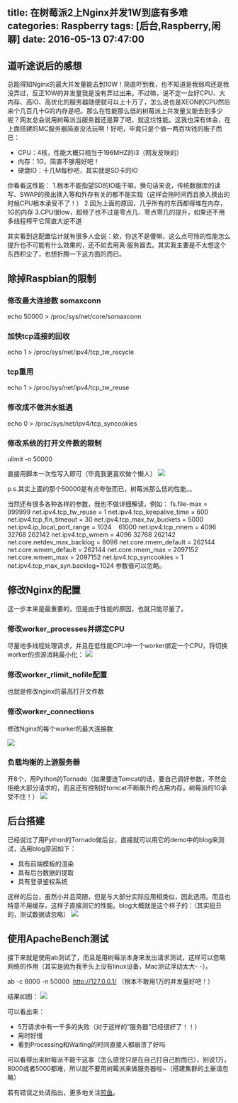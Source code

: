 title: 在树莓派2上Nginx并发1W到底有多难
categories: Raspberry
tags: [后台,Raspberry,闲聊]
date: 2016-05-13 07:47:00
---


## 道听途说后的感想
总能得知Nginx的最大并发量能去到10W！简直吓到我，也不知道是我弱鸡还是我没弄过，反正10W的并发量我是没有弄过出来。不过嘛，说不定一台好CPU、大内存、高IO、高优化的服务器随便就可以上十万了，怎么说也是XEON的CPU然后来个几百几十G的内存是吧。那么在性能那么低的树莓派上并发量又能去到多少呢？网友总会说用树莓派当服务器还是算了吧，就这烂性能。这我也深有体会，在上面搭建的MC服务器简直没法玩啊！好吧，毕竟只是个值一两百块钱的板子而已：

- CPU：4核，性能大概只相当于196MHZ的i3（网友反映的）
- 内存：1G，简直不够用好吧！
- 硬盘IO：十几M每秒吧，其实就是SD卡的IO

你看看这性能：
1.根本不能指望SD的IO能干嘛，换句话来说，传统数据库的读写、SWAP的换出换入等和外存有关的都不能实现（这样会拖时间而且换入换出的时候CPU根本承受不了！）
2.因为上面的原因，几乎所有的东西都得堆在内存，1G的内存
3.CPU很low，超频了也不过是零点几、零点零几的提升，如果还不用多线程榨干它简直大逆不道

其实看到这配置估计就有很多人会说：欸，你这不是傻嘛，这么点可怜的性能怎么提升也不可能有什么效果的，还不如去用真·服务器去。其实我主要是不太想这个东西积尘了，也想折腾一下这方面的而已。

<!-- more -->

## 除掉Raspbian的限制

### 修改最大连接数 somaxconn
echo 50000 > /proc/sys/net/core/somaxconn
### 加快tcp连接的回收
echo 1 > /proc/sys/net/ipv4/tcp_tw_recycle

### tcp重用
echo 1 > /proc/sys/net/ipv4/tcp_tw_reuse 
### 修改成不做洪水抵遇
echo 0 > /proc/sys/net/ipv4/tcp_syncookies

### 修改系统的打开文件数的限制
ulimit -n 50000

直接用脚本一次性写入即可（毕竟我更喜欢做个懒人）
![](http://source.jianyujianyu.com/2016-05-13-14631237005719.jpg)

p.s.其实上面的那个50000是有点夸张而已，树莓派那么低的性能。。

当然还有很多各种各样的参数，我也不做详细解读，例如：
fs.file-max = 999999
net.ipv4.tcp_tw_reuse = 1
net.ipv4.tcp_keepalive_time = 600
net.ipv4.tcp_fin_timeout = 30
net.ipv4.tcp_max_tw_buckets = 5000
net.ipv4.ip_local_port_range = 1024    61000
net.ipv4.tcp_rmem = 4096 32768 262142
net.ipv4.tcp_wmem = 4096 32768 262142
net.core.netdev_max_backlog = 8096
net.core.rmem_default = 262144
net.core.wmem_default = 262144
net.core.rmem_max = 2097152
net.core.wmem_max = 2097152
net.ipv4.tcp_syncookies = 1
net.ipv4.tcp_max_syn.backlog=1024
参数值可以忽略。


## 修改Nginx的配置
这一步本来是最重要的，但是由于性能的原因，也就只能尽量了。

### 修改worker_processes并绑定CPU
尽量地多线程处理请求，并且在低性能CPU中一个worker绑定一个CPU，将切换worker的资源消耗最小化：
![](http://source.jianyujianyu.com/2016-05-13-14631243899899.jpg)


### 修改worker_rlimit_nofile配置
也就是修改nginx的最高打开文件数
### 修改worker_connections
修改Nginx的每个worker的最大连接数

![](http://source.jianyujianyu.com/2016-05-13-14631242372230.jpg)

### 负载均衡的上游服务器
开8个，用Python的Tornado（如果要连Tomcat的话，要自己调好参数，不然会拒绝大部分请求的，而且还有控制好tomcat不断飙升的占用内存，树莓派的1G承受不住！）
![](http://source.jianyujianyu.com/2016-05-13-14631246342501.jpg)


## 后台搭建
已经说过了用Python的Tornado做后台，直接就可以用它的demo中的blog来测试，选用blog原因如下：
- 具有前端模板的渲染
- 具有后台数据的提取
- 具有登录鉴权系统

这样的后台，虽然小并且简陋，但是与大部分实际应用相类似，因此选用。而且也特意不用缓存，这样子直接测它的性能。blog大概就是这个样子的：（其实挺丑的，测试数据请忽略）
![](http://source.jianyujianyu.com/2016-05-13-14631248722938.jpg)


## 使用ApacheBench测试
接下来就是使用ab测试了，而且是用树莓派本身来发出请求测试，这样可以忽略网络的作用（其实是因为我手头上没有linux设备，Mac测试浮动太大- -）。

ab -c 8000 -n 50000  http://127.0.0.1/
（根本不敢用1万的并发量好吧！）

结果如图：
![](http://source.jianyujianyu.com/2016-05-13-14631251132157.jpg)

可以看出来：
- 5万请求中有一千多的失败（对于这样的“服务器”已经很好了！！）
- 用时好慢
- 看到Processing和Waiting的时间直接人都崩溃了好吗

可以看得出来树莓派不能干这事（怎么感觉只是在自己打自己脸而已），别说1万，8000或者5000都难，所以就不要用树莓派来做服务器啦~（搭建集群的土豪请忽略）



若有错误之处请指出，更多地关注[煎鱼](http://www.jianyujianyu.com)。





